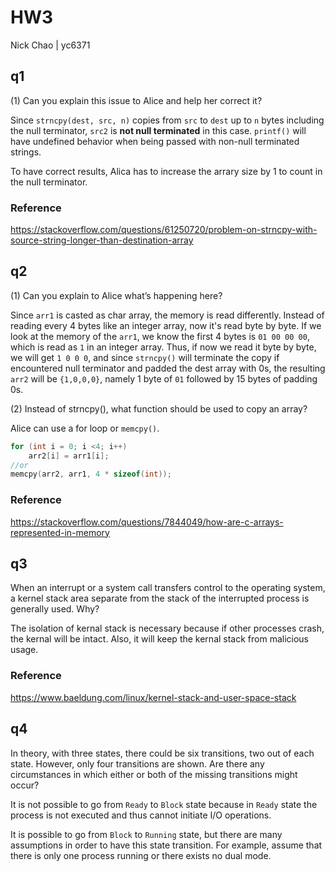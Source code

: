 # HW3

Nick Chao | yc6371

## q1

(1) Can you explain this issue to Alice and help her correct it?

Since `strncpy(dest, src, n)` copies from `src` to `dest` up to `n` bytes including the null terminator, `src2` is **not null terminated** in this case. `printf()` will have undefined behavior when being passed with non-null terminated strings.

To have correct results, Alica has to increase the arrary size by 1 to count in the null terminator.

### Reference

<https://stackoverflow.com/questions/61250720/problem-on-strncpy-with-source-string-longer-than-destination-array>

## q2

(1) Can you explain to Alice what’s happening here?

Since `arr1` is casted as char array, the memory is read differently. Instead of reading every 4 bytes like an integer array, now it's read byte by byte. If we look at the memory of the `arr1`, we know the first 4 bytes is `01 00 00 00`, which is read as `1` in an integer array. Thus, if now we read it byte by byte, we will get `1 0 0 0`, and since `strncpy()` will terminate the copy if encountered null terminator and padded the dest array with 0s, the resulting `arr2` will be `{1,0,0,0}`, namely 1 byte of `01` followed by 15 bytes of padding 0s.

(2) Instead of strncpy(), what function should be used to copy an array?

Alice can use a for loop or `memcpy()`.

```c
for (int i = 0; i <4; i++)
    arr2[i] = arr1[i];
//or
memcpy(arr2, arr1, 4 * sizeof(int));
```

### Reference

<https://stackoverflow.com/questions/7844049/how-are-c-arrays-represented-in-memory>

## q3

When an interrupt or a system call transfers control to the operating system, a kernel stack area separate from the stack of the interrupted process is generally used. Why?

The isolation of kernal stack is necessary because if other processes crash, the kernal will be intact. Also, it will keep the kernal stack from malicious usage.

### Reference

<https://www.baeldung.com/linux/kernel-stack-and-user-space-stack>

## q4

In theory, with three states, there could be six transitions, two out of each state. However, only four transitions are shown. Are there any circumstances in which either or both of the missing transitions might occur?

It is not possible to go from `Ready` to `Block` state because in `Ready` state the process is not executed and thus cannot initiate I/O operations.

It is possible to go from `Block` to `Running` state, but there are many assumptions in order to have this state transition. For example, assume that there is only one process running or there exists no dual mode.
